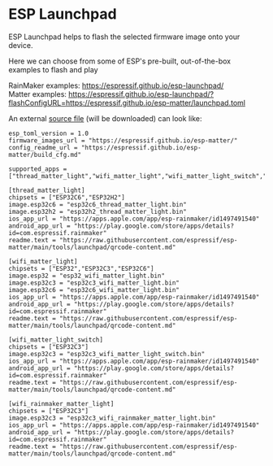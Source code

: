 # ESP Launchpad
ESP Launchpad helps to flash the selected firmware image onto your device.  
  
Here we can choose from some of ESP's pre-built, out-of-the-box examples to flash and play  
  
RainMaker examples: https://espressif.github.io/esp-launchpad/  
Matter examples: https://espressif.github.io/esp-launchpad/?flashConfigURL=https://espressif.github.io/esp-matter/launchpad.toml  
  
An external [source file](esp-launchpad/launchpad.toml) (will be downloaded) can look like:  
~~~
esp_toml_version = 1.0
firmware_images_url = "https://espressif.github.io/esp-matter/"
config_readme_url = "https://espressif.github.io/esp-matter/build_cfg.md"

supported_apps = ["thread_matter_light","wifi_matter_light","wifi_matter_light_switch","wifi_rainmaker_matter_light"]

[thread_matter_light]
chipsets = ["ESP32C6","ESP32H2"]
image.esp32c6 = "esp32c6_thread_matter_light.bin"
image.esp32h2 = "esp32h2_thread_matter_light.bin"
ios_app_url = "https://apps.apple.com/app/esp-rainmaker/id1497491540"
android_app_url = "https://play.google.com/store/apps/details?id=com.espressif.rainmaker"
readme.text = "https://raw.githubusercontent.com/espressif/esp-matter/main/tools/launchpad/qrcode-content.md"

[wifi_matter_light]
chipsets = ["ESP32","ESP32C3","ESP32C6"]
image.esp32 = "esp32_wifi_matter_light.bin"
image.esp32c3 = "esp32c3_wifi_matter_light.bin"
image.esp32c6 = "esp32c6_wifi_matter_light.bin"
ios_app_url = "https://apps.apple.com/app/esp-rainmaker/id1497491540"
android_app_url = "https://play.google.com/store/apps/details?id=com.espressif.rainmaker"
readme.text = "https://raw.githubusercontent.com/espressif/esp-matter/main/tools/launchpad/qrcode-content.md"

[wifi_matter_light_switch]
chipsets = ["ESP32C3"]
image.esp32c3 = "esp32c3_wifi_matter_light_switch.bin"
ios_app_url = "https://apps.apple.com/app/esp-rainmaker/id1497491540"
android_app_url = "https://play.google.com/store/apps/details?id=com.espressif.rainmaker"
readme.text = "https://raw.githubusercontent.com/espressif/esp-matter/main/tools/launchpad/qrcode-content.md"

[wifi_rainmaker_matter_light]
chipsets = ["ESP32C3"]
image.esp32c3 = "esp32c3_wifi_rainmaker_matter_light.bin"
ios_app_url = "https://apps.apple.com/app/esp-rainmaker/id1497491540"
android_app_url = "https://play.google.com/store/apps/details?id=com.espressif.rainmaker"
readme.text = "https://raw.githubusercontent.com/espressif/esp-matter/main/tools/launchpad/qrcode-content.md"
~~~
